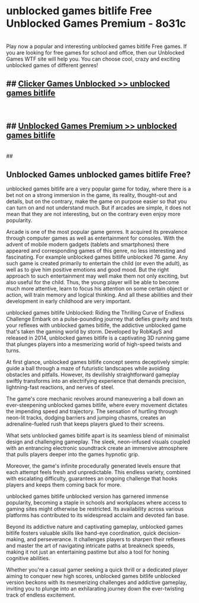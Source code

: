 # unblocked games bitlife Free Unblocked Games Premium - 8o31c <br>
<br>
Play now a popular and interesting unblocked games bitlife Free games. If you are looking for free games for school and office, then our Unblocked Games WTF site will help you. You can choose cool, crazy and exciting unblocked games of different genres!


## ##  [Clicker Games Unblocked >> unblocked games bitlife](http://freeplayer.one?title=unblocked_games_bitlife&ref=M1)
  <br>

##  ## [Unblocked Games Premium >> unblocked games bitlife](http://freeplayer.one?title=unblocked_games_bitlife&ref=M1)
  <br>
  ##



## Unblocked Games unblocked games bitlife Free?

unblocked games bitlife are a very popular game for today, where there is a bet not on a strong immersion in the game, its reality, thought-out and details, but on the contrary, make the game on purpose easier so that you can turn on and not understand much. But if arcades are simple, it does not mean that they are not interesting, but on the contrary even enjoy more popularity.

Arcade is one of the most popular game genres. It acquired its prevalence through computer games as well as entertainment for consoles. With the advent of mobile modern gadgets (tablets and smartphones) there appeared and corresponding games of this genre, no less interesting and fascinating. For example unblocked games bitlife unblocked 76 game. Any such game is created primarily to entertain the child (or even the adult), as well as to give him positive emotions and good mood. But the right approach to such entertainment may well make them not only exciting, but also useful for the child. Thus, the young player will be able to become much more attentive, learn to focus his attention on some certain object or action, will train memory and logical thinking. And all these abilities and their development in early childhood are very important.

unblocked games bitlife Unblocked: Riding the Thrilling Curve of Endless Challenge
Embark on a pulse-pounding journey that defies gravity and tests your reflexes with unblocked games bitlife, the addictive unblocked game that's taken the gaming world by storm. Developed by RobKayS and released in 2014, unblocked games bitlife is a captivating 3D running game that plunges players into a mesmerizing world of high-speed twists and turns.

At first glance, unblocked games bitlife concept seems deceptively simple: guide a ball through a maze of futuristic landscapes while avoiding obstacles and pitfalls. However, its devilishly straightforward gameplay swiftly transforms into an electrifying experience that demands precision, lightning-fast reactions, and nerves of steel.

The game's core mechanic revolves around maneuvering a ball down an ever-steepening unblocked games bitlife, where every movement dictates the impending speed and trajectory. The sensation of hurtling through neon-lit tracks, dodging barriers and jumping chasms, creates an adrenaline-fueled rush that keeps players glued to their screens.

What sets unblocked games bitlife apart is its seamless blend of minimalist design and challenging gameplay. The sleek, neon-infused visuals coupled with an entrancing electronic soundtrack create an immersive atmosphere that pulls players deeper into the games hypnotic grip.

Moreover, the game's infinite procedurally generated levels ensure that each attempt feels fresh and unpredictable. This endless variety, combined with escalating difficulty, guarantees an ongoing challenge that hooks players and keeps them coming back for more.

unblocked games bitlife unblocked version has garnered immense popularity, becoming a staple in schools and workplaces where access to gaming sites might otherwise be restricted. Its availability across various platforms has contributed to its widespread acclaim and devoted fan base.

Beyond its addictive nature and captivating gameplay, unblocked games bitlife fosters valuable skills like hand-eye coordination, quick decision-making, and perseverance. It challenges players to sharpen their reflexes and master the art of navigating intricate paths at breakneck speeds, making it not just an entertaining pastime but also a tool for honing cognitive abilities.

Whether you're a casual gamer seeking a quick thrill or a dedicated player aiming to conquer new high scores, unblocked games bitlife unblocked version beckons with its mesmerizing challenges and addictive gameplay, inviting you to plunge into an exhilarating journey down the ever-twisting track of endless excitement.
